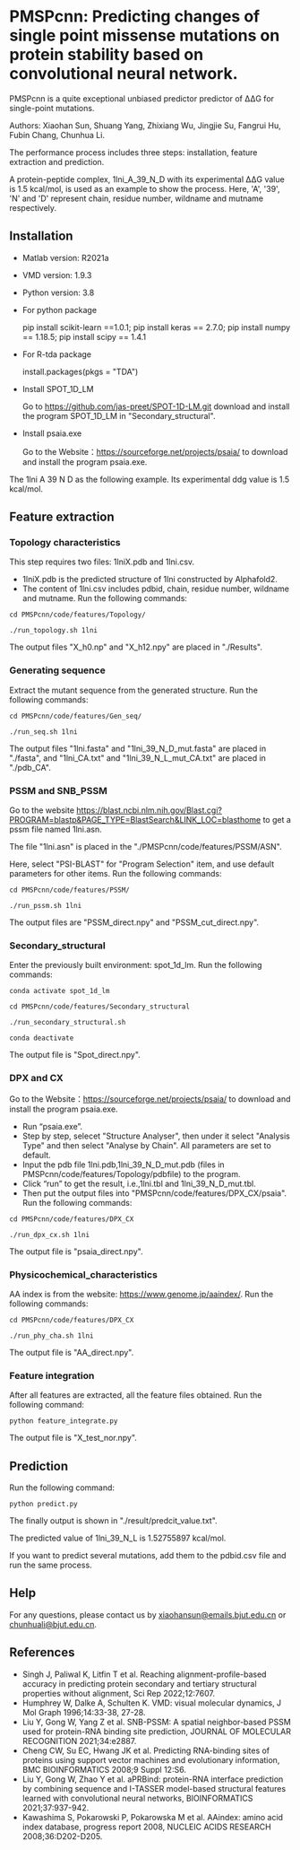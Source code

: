 # PMSPcnn: Predicting changes of single point missense mutations on protein stability based on convolutional neural network.

PMSPcnn is a quite exceptional unbiased predictor predictor of ΔΔG for single-point mutations.

Authors: Xiaohan Sun, Shuang Yang, Zhixiang Wu, Jingjie Su, Fangrui Hu, Fubin Chang, Chunhua Li. 

The performance process includes three steps: installation, feature extraction and prediction.

A protein-peptide complex, 1lni_A_39_N_D with its experimental ΔΔG value is 1.5 kcal/mol, is used as an example to show the process. Here, 'A', '39', 'N' and 'D' represent chain, residue number, wildname and mutname respectively.

## Installation
* Matlab version: R2021a 
* VMD version: 1.9.3
* Python version: 3.8
* For python package
  
  pip install scikit-learn ==1.0.1; pip install keras == 2.7.0; pip install numpy == 1.18.5; pip install scipy == 1.4.1
  
* For R-tda package

  install.packages(pkgs = "TDA")
  
* Install SPOT_1D_LM

  Go to  https://github.com/jas-preet/SPOT-1D-LM.git download and install the program SPOT_1D_LM in "Secondary_structural".

* Install psaia.exe 

  Go to the Website：https://sourceforge.net/projects/psaia/ to download and install the program psaia.exe.

The 1lni A 39 N D as the following example. Its experimental ddg value is 1.5 kcal/mol.

## Feature extraction

### Topology characteristics

This step requires two files: 1lniX.pdb and 1lni.csv.
* 1lniX.pdb is the predicted structure of 1lni constructed by Alphafold2.
* The content of 1lni.csv includes pdbid, chain, residue number, wildname and mutname. 
Run the following commands:

```{bash}
cd PMSPcnn/code/features/Topology/ 

./run_topology.sh 1lni
```
The output files "X_h0.np" and "X_h12.npy" are placed in "./Results".
  
### Generating sequence

Extract the mutant sequence from the generated structure.
Run the following commands: 

```{bash}
cd PMSPcnn/code/features/Gen_seq/

./run_seq.sh 1lni
```
The output files "1lni.fasta" and "1lni_39_N_D_mut.fasta" are placed in "./fasta", and "1lni_CA.txt" and "1lni_39_N_L_mut_CA.txt" are placed in "./pdb_CA".

### PSSM and SNB_PSSM

Go to the website https://blast.ncbi.nlm.nih.gov/Blast.cgi?PROGRAM=blastp&PAGE_TYPE=BlastSearch&LINK_LOC=blasthome to get a pssm file named 1lni.asn.

The file "1lni.asn" is placed in the "./PMSPcnn/code/features/PSSM/ASN".

Here, select "PSI-BLAST" for "Program Selection" item, and use default parameters for other items.
Run the following commands: 

```{bash}
cd PMSPcnn/code/features/PSSM/

./run_pssm.sh 1lni
```
The output files are "PSSM_direct.npy" and "PSSM_cut_direct.npy".
  
### Secondary_structural

Enter the previously built environment: spot_1d_lm.
Run the following commands:

```{bash}
conda activate spot_1d_lm

cd PMSPcnn/code/features/Secondary_structural

./run_secondary_structural.sh

conda deactivate
```
The output file is "Spot_direct.npy".

### DPX and CX

Go to the Website：https://sourceforge.net/projects/psaia/ to download and install the program psaia.exe.
* Run “psaia.exe”.
* Step by step, selecet "Structure Analyser", then under it select "Analysis Type" and then select "Analyse by Chain". All parameters are set to default.  
* Input the pdb file 1lni.pdb,1lni_39_N_D_mut.pdb (files in PMSPcnn/code/features/Topology/pdbfile) to the program.
* Click “run” to get the result, i.e.,1lni.tbl and 1lni_39_N_D_mut.tbl.
* Then put the output files into "PMSPcnn/code/features/DPX_CX/psaia".
Run the following commands:

```{bash}
cd PMSPcnn/code/features/DPX_CX

./run_dpx_cx.sh 1lni
```
The output file is "psaia_direct.npy".

### Physicochemical_characteristics

AA index is from the website: https://www.genome.jp/aaindex/.
Run the following commands:

```{bash}
cd PMSPcnn/code/features/DPX_CX

./run_phy_cha.sh 1lni
```
The output file is "AA_direct.npy".

### Feature integration

After all features are extracted, all the feature files obtained. 
Run the following command: 

```{bash}
python feature_integrate.py
```
The output file is "X_test_nor.npy".

## Prediction
Run the following command:

```{bash}
python predict.py
```
The finally output is shown in  "./result/predcit_value.txt".

The predicted value of 1lni_39_N_L is 1.52755897 kcal/mol.

If you want to predict several mutations, add them to the pdbid.csv file and run the same process.

## Help

For any questions, please contact us by xiaohansun@emails.bjut.edu.cn or chunhuali@bjut.edu.cn.



## References
* Singh J, Paliwal K, Litfin T et al. Reaching alignment-profile-based accuracy in predicting protein secondary and tertiary structural properties without alignment, Sci Rep 2022;12:7607.
* Humphrey W, Dalke A, Schulten K. VMD: visual molecular dynamics, J Mol Graph 1996;14:33-38, 27-28.
* Liu Y, Gong W, Yang Z et al. SNB-PSSM: A spatial neighbor-based PSSM used for protein-RNA binding site prediction, JOURNAL OF MOLECULAR RECOGNITION 2021;34:e2887.
* Cheng CW, Su EC, Hwang JK et al. Predicting RNA-binding sites of proteins using support vector machines and evolutionary information, BMC BIOINFORMATICS 2008;9 Suppl 12:S6.
* Liu Y, Gong W, Zhao Y et al. aPRBind: protein-RNA interface prediction by combining sequence and I-TASSER model-based structural features learned with convolutional neural networks, BIOINFORMATICS 2021;37:937-942.
* Kawashima S, Pokarowski P, Pokarowska M et al. AAindex: amino acid index database, progress report 2008, NUCLEIC ACIDS RESEARCH 2008;36:D202-D205.
